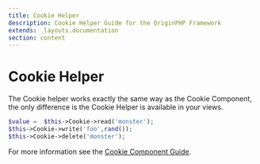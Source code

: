 ```yaml
---
title: Cookie Helper
description: Cookie Helper Guide for the OriginPHP Framework
extends: _layouts.documentation
section: content
---
```

# Cookie Helper

The Cookie helper works exactly the same way as the Cookie Component, the only difference is the Cookie Helper is available
in your views.

```php
$value =  $this->Cookie->read('monster');
$this->Cookie->write('foo',rand());
$this->Cookie->delete('monster');
```

For more information see the [Cookie Component Guide](/docs/controller/cookie-component).